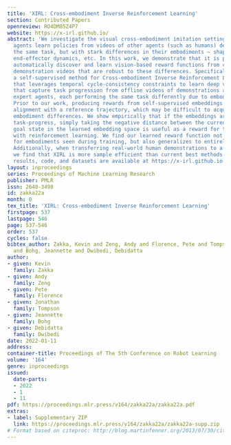 ```yaml
---
title: 'XIRL: Cross-embodiment Inverse Reinforcement Learning'
section: Contributed Papers
openreview: RO4DM85Z4P7
website: https://x-irl.github.io/
abstract: 'We investigate the visual cross-embodiment imitation setting, in which
  agents learn policies from videos of other agents (such as humans) demonstrating
  the same task, but with stark differences in their embodiments – shape, actions,
  end-effector dynamics, etc. In this work, we demonstrate that it is possible to
  automatically discover and learn vision-based reward functions from cross-embodiment
  demonstration videos that are robust to these differences. Specifically, we present
  a self-supervised method for Cross-embodiment Inverse Reinforcement Learning (XIRL)
  that leverages temporal cycle-consistency constraints to learn deep visual embeddings
  that capture task progression from offline videos of demonstrations across multiple
  expert agents, each performing the same task differently due to embodiment differences.
  Prior to our work, producing rewards from self-supervised embeddings typically required
  alignment with a reference trajectory, which may be difficult to acquire under stark
  embodiment differences. We show empirically that if the embeddings are aware of
  task-progress, simply taking the negative distance between the current state and
  goal state in the learned embedding space is useful as a reward for training policies
  with reinforcement learning. We find our learned reward function not only works
  for embodiments seen during training, but also generalizes to entirely new embodiments.
  Additionally, when transferring real-world human demonstrations to a simulated robot,
  we find that XIRL is more sample efficient than current best methods.Qualitative
  results, code, and datasets are available at https://x-irl.github.io '
layout: inproceedings
series: Proceedings of Machine Learning Research
publisher: PMLR
issn: 2640-3498
id: zakka22a
month: 0
tex_title: 'XIRL: Cross-embodiment Inverse Reinforcement Learning'
firstpage: 537
lastpage: 546
page: 537-546
order: 537
cycles: false
bibtex_author: Zakka, Kevin and Zeng, Andy and Florence, Pete and Tompson, Jonathan
  and Bohg, Jeannette and Dwibedi, Debidatta
author:
- given: Kevin
  family: Zakka
- given: Andy
  family: Zeng
- given: Pete
  family: Florence
- given: Jonathan
  family: Tompson
- given: Jeannette
  family: Bohg
- given: Debidatta
  family: Dwibedi
date: 2022-01-11
address:
container-title: Proceedings of The 5th Conference on Robot Learning
volume: '164'
genre: inproceedings
issued:
  date-parts:
  - 2022
  - 1
  - 11
pdf: https://proceedings.mlr.press/v164/zakka22a/zakka22a.pdf
extras:
- label: Supplementary ZIP
  link: https://proceedings.mlr.press/v164/zakka22a/zakka22a-supp.zip
# Format based on citeproc: http://blog.martinfenner.org/2013/07/30/citeproc-yaml-for-bibliographies/
---
```

